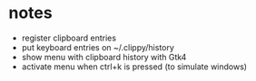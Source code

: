 # notes
- register clipboard entries
- put keyboard entries on ~/.clippy/history
- show menu with clipboard history with Gtk4
- activate menu when ctrl+k is pressed (to simulate windows)